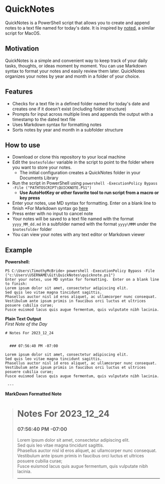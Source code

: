 # QuickNotes

QuickNotes is a PowerShell script that allows you to create and append notes to a text file named for today's date. It is inspired by [noted](https://github.com/scottashipp/noted), a similar script for MacOS.

## Motivation

QuickNotes is a simple and convenient way to keep track of your daily tasks, thoughts, or ideas moment by moment. You can use Markdown syntax to format your notes and easily review them later. QuickNotes organizes your notes by year and month in a folder of your choice.

## Features

- Checks for a text file in a defined folder named for today's date and creates one if it doesn't exist (including folder structure)  
- Prompts for input across multiple lines and appends the output with a timestamp to the dated text file
- Uses Markdown syntax for formatting notes
- Sorts notes by year and month in a subfolder structure

## How to use

- Download or clone this repository to your local machine
- Edit the `$notesfolder` variable in the script to point to the folder where you want to store your notes.  
    - The initial configuration creates a QuickNotes folder in your Documents Library
- Run the script in PowerShell using `powershell -ExecutionPolicy Bypass -File ("PATHTOSCRIPT\QUICKNOTE.PS1")`
    - **Use AutoHotKey or other favorite tool to run script from a macro or key press**
- Enter your notes, use MD syntax for formatting. Enter on a blank line to finish  *For Markdown syntax go [here](https://www.markdownguide.org/basic-syntax)
- Press enter with no input to cancel note
- Your notes will be saved to a text file named with the format `yyyy_MM_dd.md` in a subfolder named with the format `yyyy\MMM` under the `$notesfolder` folder
- You can view your notes with any text editor or Markdown viewer

## Example
**Powershell:**
```
PS C:\Users\TimothyMcBride> powershell -ExecutionPolicy Bypass -File ("c:\Users\USERNAME\Git\QuickNotes\quicknote.ps1")
Enter your notes, use MD syntax for formatting.  Enter on a blank line to finish:
Lorem ipsum dolor sit amet, consectetur adipiscing elit.
Sed quis leo vitae magna tincidunt sagittis.
Phasellus auctor nisl id eros aliquet, ac ullamcorper nunc consequat.
Vestibulum ante ipsum primis in faucibus orci luctus et ultrices posuere cubilia curae;
Fusce euismod lacus quis augue fermentum, quis vulputate nibh lacinia.
```

**Plain Text Output**  
*First Note of the Day*
```
# Notes For 2023_12_24 
 

  ### 07:56:40 PM -07:00 

Lorem ipsum dolor sit amet, consectetur adipiscing elit.  
Sed quis leo vitae magna tincidunt sagittis.  
Phasellus auctor nisl id eros aliquet, ac ullamcorper nunc consequat.  
Vestibulum ante ipsum primis in faucibus orci luctus et ultrices posuere cubilia curae;  
Fusce euismod lacus quis augue fermentum, quis vulputate nibh lacinia.

 ---
```

**MarkDown Formatted Note**
># Notes For 2023_12_24 
> 
>
>  ### 07:56:40 PM -07:00 
>
>Lorem ipsum dolor sit amet, consectetur adipiscing elit.  
>Sed quis leo vitae magna tincidunt sagittis.  
>Phasellus auctor nisl id eros aliquet, ac ullamcorper nunc consequat.  
>Vestibulum ante ipsum primis in faucibus orci luctus et ultrices posuere cubilia curae;  
>Fusce euismod lacus quis augue fermentum, quis vulputate nibh lacinia.
>
> ---
>
